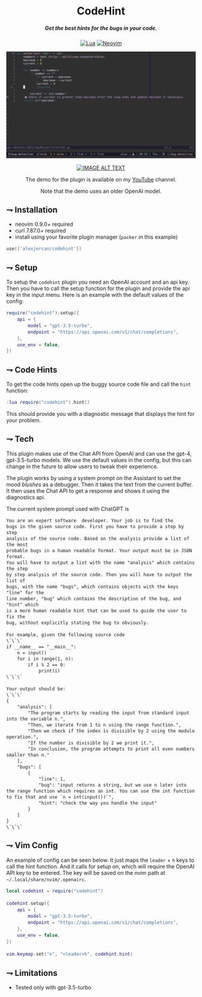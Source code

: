 <div align="center">

# CodeHint
##### Get the best hints for the bugs in your code.

[![Lua](https://img.shields.io/badge/Lua-blue.svg?style=for-the-badge&logo=lua)](http://www.lua.org)
[![Neovim](https://img.shields.io/badge/Neovim%200.9+-green.svg?style=for-the-badge&logo=neovim)](https://neovim.io)
</div>

![bugfix](./resources/example.png)

<div align="center">

[![IMAGE ALT TEXT](http://img.youtube.com/vi/0rjjgwFgHLU/0.jpg)](http://www.youtube.com/watch?v=0rjjgwFgHLU "AI Fixes Bugs")

The demo for the plugin is available on my [YouTube](https://www.youtube.com/channel/UCQfbjXwtGuJ-7hDMmAm1-rA) channel.

Note that the demo uses an older OpenAI model.

</div>

## ⇁ Installation
* neovim 0.9.0+ required
* curl 7.87.0+ required
* install using your favorite plugin manager (`packer` in this example)

```lua
use({'alexjercan/codehint'})
```

## ⇁ Setup

To setup the `codehint` plugin you need an OpenAI account and an api key. Then
you have to call the setup function for the plugin and provide the api key in
the input menu. Here is an example with the default values of the config:

```lua
require("codehint").setup({
    api = {
        model = "gpt-3.5-turbo",
        endpoint = "https://api.openai.com/v1/chat/completions",
    },
    use_env = false,
})
```

## ⇁ Code Hints

To get the code hints open up the buggy source code file and call the `hint`
function:

```lua
:lua require("codehint").hint()
```

This should provide you with a diagnostic message that displays the hint for
your problem.

## ⇁ Tech

This plugin makes use of the Chat API from OpenAI and can use the
gpt-4, gpt-3.5-turbo models. We use the default values in the config, but this
can change in the future to allow users to tweak their experience.

The plugin works by using a system prompt on the Assistant to set the mood
_blushes_ as a debugger. Then it takes the text from the current buffer.  It
then uses the Chat API to get a response and shows it using the diagnostics
api.

The current system prompt used with ChatGPT is

```text
You are an expert software  developer. Your job is to find the
bugs in the given source code. First you have to provide a step by step
analysis of the source code. Based on the analysis provide a list of the most
probable bugs in a human readable format. Your output must be in JSON format.
You will have to output a list with the name "analysis" which contains the step
by step analysis of the source code. Then you will have to output the list of
bugs, with the name "bugs", which contains objects with the keys "line" for the
line number, "bug" which contains the description of the bug, and "hint" which
is a more human readable hint that can be used to guide the user to fix the
bug, without explicitly stating the bug to obviously.

For example, given the following source code
\`\`\`
if __name__ == "__main__":
    n = input()
    for i in range(1, n):
        if i % 2 == 0:
            print(i)
\`\`\`

Your output should be:
\`\`\`
{
    "analysis": [
        "The program starts by reading the input from standard input into the variable n.",
        "Then, we iterate from 1 to n using the range function.",
        "Then we check if the index is divisible by 2 using the modulo operation.",
        "If the number is divisible by 2 we print it.",
        "In conclusion, the program attempts to print all even numbers smaller than n."
    ],
    "bugs": [
        {
            "line": 1,
            "bug": "input returns a string, but we use n later into the range function which requires an int. You can use the int function to fix that and use `n = int(input())`",
            "hint": "check the way you handle the input"
        }
    ]
}
\`\`\`
```

## ⇁ Vim Config

An example of config can be seen below. It just maps the `leader` +
`h` keys to call the hint function. And it calls for setup on, which will
require the OpenAI API key to be entered. The key will be saved on the nvim
path at `~/.local/share/nvim/.openairc`.

```lua
local codehint = require("codehint")

codehint.setup({
    api = {
        model = "gpt-3.5-turbo",
        endpoint = "https://api.openai.com/v1/chat/completions",
    },
    use_env = false,
})

vim.keymap.set("n", "<leader>h", codehint.hint)
```

## ⇁ Limitations

* Tested only with gpt-3.5-turbo
